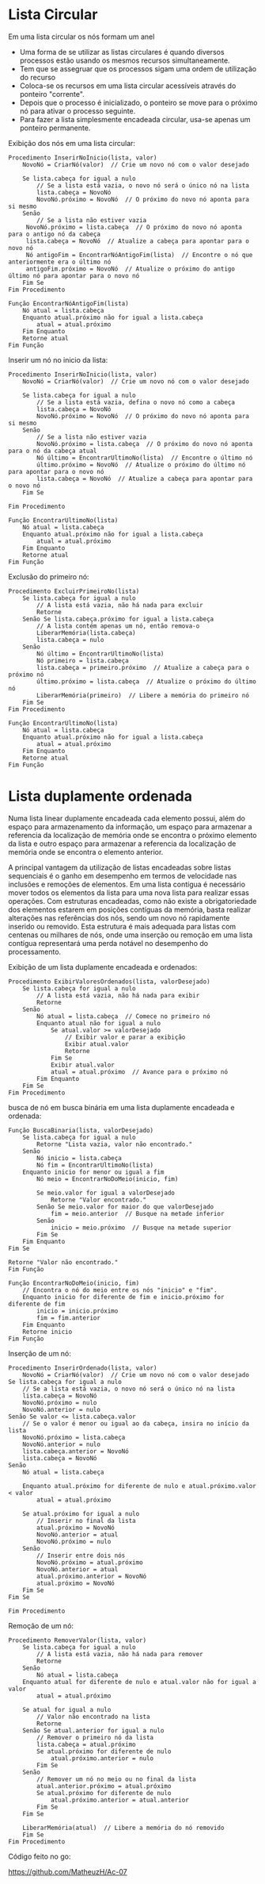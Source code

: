 # Lista Circular

Em uma lista circular os nós formam um anel

 - Uma forma de se utilizar as listas circulares é quando diversos processos estão usando os mesmos recursos simultaneamente.
 - Tem que se assegruar que os processos sigam uma ordem de utilização do recurso
 - Coloca-se os recursos em uma lista circular acessíveis através do ponteiro "corrente".
 - Depois que o processo é inicializado, o ponteiro se move para o próximo nó para ativar o processo seguinte.
 - Para fazer a lista simplesmente encadeada circular, usa-se apenas um ponteiro permanente.

Exibição dos nós em uma lista circular:

```
Procedimento InserirNoInicio(lista, valor)
    NovoNó = CriarNó(valor)  // Crie um novo nó com o valor desejado
    
    Se lista.cabeça for igual a nulo
        // Se a lista está vazia, o novo nó será o único nó na lista
        lista.cabeça = NovoNó
        NovoNó.próximo = NovoNó  // O próximo do novo nó aponta para si mesmo
    Senão
        // Se a lista não estiver vazia
     NovoNó.próximo = lista.cabeça  // O próximo do novo nó aponta para o antigo nó da cabeça
     lista.cabeça = NovoNó  // Atualize a cabeça para apontar para o novo nó
     Nó antigoFim = EncontrarNóAntigoFim(lista)  // Encontre o nó que anteriormente era o último nó
     antigoFim.próximo = NovoNó  // Atualize o próximo do antigo último nó para apontar para o novo nó
	Fim Se
Fim Procedimento

Função EncontrarNóAntigoFim(lista)
    Nó atual = lista.cabeça
    Enquanto atual.próximo não for igual a lista.cabeça
        atual = atual.próximo
    Fim Enquanto
    Retorne atual
Fim Função
```



Inserir um nó no inicio da lista:
    

    Procedimento InserirNoInicio(lista, valor)
        NovoNó = CriarNó(valor)  // Crie um novo nó com o valor desejado
    
        Se lista.cabeça for igual a nulo
            // Se a lista está vazia, defina o novo nó como a cabeça
            lista.cabeça = NovoNó
            NovoNó.próximo = NovoNó  // O próximo do novo nó aponta para si mesmo
        Senão
            // Se a lista não estiver vazia
            NovoNó.próximo = lista.cabeça  // O próximo do novo nó aponta para o nó da cabeça atual
            Nó último = EncontrarUltimoNo(lista)  // Encontre o último nó
            último.próximo = NovoNó  // Atualize o próximo do último nó para apontar para o novo nó
            lista.cabeça = NovoNó  // Atualize a cabeça para apontar para o novo nó
        Fim Se
    
    Fim Procedimento
    
    Função EncontrarUltimoNo(lista)
        Nó atual = lista.cabeça
        Enquanto atual.próximo não for igual a lista.cabeça
            atual = atual.próximo
        Fim Enquanto
        Retorne atual
    Fim Função


Exclusão do primeiro nó:



```
Procedimento ExcluirPrimeiroNo(lista)
    Se lista.cabeça for igual a nulo
        // A lista está vazia, não há nada para excluir
        Retorne
    Senão Se lista.cabeça.próximo for igual a lista.cabeça
        // A lista contém apenas um nó, então remova-o
        LiberarMemória(lista.cabeça)
        lista.cabeça = nulo
    Senão
        Nó último = EncontrarUltimoNo(lista)
        Nó primeiro = lista.cabeça
        lista.cabeça = primeiro.próximo  // Atualize a cabeça para o próximo nó
        último.próximo = lista.cabeça  // Atualize o próximo do último nó
        LiberarMemória(primeiro)  // Libere a memória do primeiro nó
    Fim Se
Fim Procedimento

Função EncontrarUltimoNo(lista)
    Nó atual = lista.cabeça
    Enquanto atual.próximo não for igual a lista.cabeça
        atual = atual.próximo
    Fim Enquanto
    Retorne atual
Fim Função
```



# Lista duplamente ordenada

Numa lista linear duplamente encadeada cada elemento possui, além do espaço para armazenamento da informação, um espaço para armazenar a referencia da localização de memória onde se encontra o próximo elemento da lista e outro espaço para armazenar a referencia da localização de memória onde se encontra o elemento anterior.

A principal vantagem da utilização de listas encadeadas sobre listas sequenciais é o ganho em desempenho em termos de velocidade nas inclusões e remoções de elementos. Em uma lista contígua é necessário mover todos os elementos da lista para uma nova lista para realizar essas operações. Com estruturas encadeadas, como não existe a obrigatoriedade dos elementos estarem em posições contíguas da memória, basta realizar alterações nas referências dos nós, sendo um novo nó rapidamente inserido ou removido. Esta estrutura é mais adequada para listas com centenas ou milhares de nós, onde uma inserção ou remoção em uma lista contígua representará uma perda notável no desempenho do processamento.

Exibição de um lista duplamente encadeada e ordenados:

```
Procedimento ExibirValoresOrdenados(lista, valorDesejado)
    Se lista.cabeça for igual a nulo
        // A lista está vazia, não há nada para exibir
        Retorne
    Senão
        Nó atual = lista.cabeça  // Comece no primeiro nó
        Enquanto atual não for igual a nulo
            Se atual.valor >= valorDesejado
                // Exibir valor e parar a exibição
                Exibir atual.valor
                Retorne
            Fim Se
            Exibir atual.valor
            atual = atual.próximo  // Avance para o próximo nó
        Fim Enquanto
    Fim Se
Fim Procedimento
```

busca de nó em busca binária em uma lista duplamente encadeada e ordenada:

    Função BuscaBinaria(lista, valorDesejado)
        Se lista.cabeça for igual a nulo
            Retorne "Lista vazia, valor não encontrado."
        Senão
            Nó inicio = lista.cabeça
            Nó fim = EncontrarUltimoNo(lista)
    	Enquanto inicio for menor ou igual a fim
            Nó meio = EncontrarNoDoMeio(inicio, fim)
            
            Se meio.valor for igual a valorDesejado
                Retorne "Valor encontrado."
            Senão Se meio.valor for maior do que valorDesejado
                fim = meio.anterior  // Busque na metade inferior
            Senão
                inicio = meio.próximo  // Busque na metade superior
            Fim Se
        Fim Enquanto
    Fim Se
    
    Retorne "Valor não encontrado."
    Fim Função
    
    Função EncontrarNoDoMeio(inicio, fim)
        // Encontra o nó do meio entre os nós "inicio" e "fim".
        Enquanto inicio for diferente de fim e inicio.próximo for diferente de fim
            inicio = inicio.próximo
            fim = fim.anterior
        Fim Enquanto
        Retorne inicio
    Fim Função    
Inserção de um nó:

```
Procedimento InserirOrdenado(lista, valor)
    NovoNó = CriarNó(valor)  // Crie um novo nó com o valor desejado
Se lista.cabeça for igual a nulo
    // Se a lista está vazia, o novo nó será o único nó na lista
    lista.cabeça = NovoNó
    NovoNó.próximo = nulo
    NovoNó.anterior = nulo
Senão Se valor <= lista.cabeça.valor
    // Se o valor é menor ou igual ao da cabeça, insira no início da lista
    NovoNó.próximo = lista.cabeça
    NovoNó.anterior = nulo
    lista.cabeça.anterior = NovoNó
    lista.cabeça = NovoNó
Senão
    Nó atual = lista.cabeça
    
    Enquanto atual.próximo for diferente de nulo e atual.próximo.valor < valor
        atual = atual.próximo
    
    Se atual.próximo for igual a nulo
        // Inserir no final da lista
        atual.próximo = NovoNó
        NovoNó.anterior = atual
        NovoNó.próximo = nulo
    Senão
        // Inserir entre dois nós
        NovoNó.próximo = atual.próximo
        NovoNó.anterior = atual
        atual.próximo.anterior = NovoNó
        atual.próximo = NovoNó
    Fim Se
Fim Se

Fim Procedimento
```

Remoção de um nó:

    Procedimento RemoverValor(lista, valor)
        Se lista.cabeça for igual a nulo
            // A lista está vazia, não há nada para remover
            Retorne
        Senão
            Nó atual = lista.cabeça
    	Enquanto atual for diferente de nulo e atual.valor não for igual a valor
            atual = atual.próximo
        
        Se atual for igual a nulo
            // Valor não encontrado na lista
            Retorne
        Senão Se atual.anterior for igual a nulo
            // Remover o primeiro nó da lista
            lista.cabeça = atual.próximo
            Se atual.próximo for diferente de nulo
                atual.próximo.anterior = nulo
            Fim Se
        Senão
            // Remover um nó no meio ou no final da lista
            atual.anterior.próximo = atual.próximo
            Se atual.próximo for diferente de nulo
                atual.próximo.anterior = atual.anterior
            Fim Se
        Fim Se
        
        LiberarMemória(atual)  // Libere a memória do nó removido
        Fim Se
    Fim Procedimento


Código feito no go:

https://github.com/MatheuzH/Ac-07
